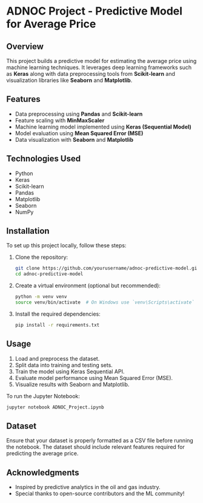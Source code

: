 # ADNOC Project - Predictive Model for Average Price

## Overview
This project builds a predictive model for estimating the average price using machine learning techniques. It leverages deep learning frameworks such as **Keras** along with data preprocessing tools from **Scikit-learn** and visualization libraries like **Seaborn** and **Matplotlib**.

## Features
- Data preprocessing using **Pandas** and **Scikit-learn**
- Feature scaling with **MinMaxScaler**
- Machine learning model implemented using **Keras (Sequential Model)**
- Model evaluation using **Mean Squared Error (MSE)**
- Data visualization with **Seaborn** and **Matplotlib**

## Technologies Used
- Python
- Keras
- Scikit-learn
- Pandas
- Matplotlib
- Seaborn
- NumPy

## Installation
To set up this project locally, follow these steps:

1. Clone the repository:
   ```bash
   git clone https://github.com/yourusername/adnoc-predictive-model.git
   cd adnoc-predictive-model
   ```

2. Create a virtual environment (optional but recommended):
   ```bash
   python -m venv venv
   source venv/bin/activate  # On Windows use `venv\Scripts\activate`
   ```

3. Install the required dependencies:
   ```bash
   pip install -r requirements.txt
   ```

## Usage
1. Load and preprocess the dataset.
2. Split data into training and testing sets.
3. Train the model using Keras Sequential API.
4. Evaluate model performance using Mean Squared Error (MSE).
5. Visualize results with Seaborn and Matplotlib.

To run the Jupyter Notebook:
```bash
jupyter notebook ADNOC_Project.ipynb
```

## Dataset
Ensure that your dataset is properly formatted as a CSV file before running the notebook. The dataset should include relevant features required for predicting the average price.

## Acknowledgments
- Inspired by predictive analytics in the oil and gas industry.
- Special thanks to open-source contributors and the ML community!
